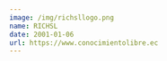 ```yaml
---
image: /img/richsllogo.png
name: RICHSL
date: 2001-01-06
url: https://www.conocimientolibre.ec
---
```

